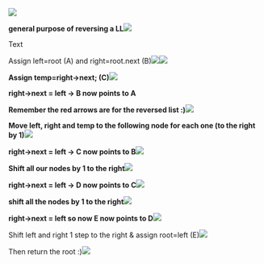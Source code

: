 ﻿![](Aspose.Words.6261d37f-92c5-4d14-9cba-7e62a7f2b870.001.jpeg)

**general purpose of reversing a LL![](Aspose.Words.6261d37f-92c5-4d14-9cba-7e62a7f2b870.002.png)**

Text

Assign left=root (A) and right=root.next (B)![](Aspose.Words.6261d37f-92c5-4d14-9cba-7e62a7f2b870.003.jpeg)![](Aspose.Words.6261d37f-92c5-4d14-9cba-7e62a7f2b870.004.png)

**Assign temp=right->next; (C)![](Aspose.Words.6261d37f-92c5-4d14-9cba-7e62a7f2b870.005.jpeg)**

**right->next = left → B now points to A**

**Remember the red arrows are for the reversed list :)![](Aspose.Words.6261d37f-92c5-4d14-9cba-7e62a7f2b870.006.png)**

**Move left, right and temp to the following node for each one (to the right by 1)![](Aspose.Words.6261d37f-92c5-4d14-9cba-7e62a7f2b870.007.jpeg)**

**right->next = left → C now points to B![](Aspose.Words.6261d37f-92c5-4d14-9cba-7e62a7f2b870.008.jpeg)**

**Shift all our nodes by 1 to the right![](Aspose.Words.6261d37f-92c5-4d14-9cba-7e62a7f2b870.009.jpeg)**

**right->next = left → D now points to C![](Aspose.Words.6261d37f-92c5-4d14-9cba-7e62a7f2b870.010.jpeg)**

**shift all the nodes by 1 to the right![](Aspose.Words.6261d37f-92c5-4d14-9cba-7e62a7f2b870.011.jpeg)**

**right->next = left so now E now points to D![](Aspose.Words.6261d37f-92c5-4d14-9cba-7e62a7f2b870.012.jpeg)**

Shift left and right 1 step to the right & assign root=left (E)![](Aspose.Words.6261d37f-92c5-4d14-9cba-7e62a7f2b870.013.png)

Then return the root :)![](Aspose.Words.6261d37f-92c5-4d14-9cba-7e62a7f2b870.014.png)
